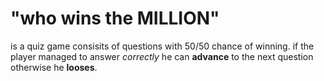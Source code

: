 # "who wins the MILLION" 
is a quiz game consisits of questions with 50/50 chance of winning. if the player managed to answer *correctly* he can **advance** to the next question otherwise he **looses**.

